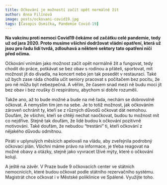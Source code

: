 ```yaml
---
title: Očkování je možností začít opět normálně žít
author: Anna Filínová
image: posts/ockovani-covid19.jpg
tags: [Časopis Osmička, Pandemie Covid-19]
---
```


**Na vakcínu proti nemoci Covid19 čekáme od začátku celé pandemie, tedy už od jara 2020. Proto musíme všichni dodržovat vládní opatření, která už jsou pro řadu lidí tvrdá, zdlouhavá a některé sektory tato opatření ničí před očima.**

Očkování vnímám jako možnost začít opět normálně žít a fungovat, tedy chodit do práce, potkávat se bez obav s rodinou a přáteli, sportovat, mít možnost jít do divadla, na koncert nebo jen tak posedět v restauraci. Také už bych zase ráda chodila učit seniory pracovat s počítačem bez pocitu, že pro ně můžu být nebezpečná. A věřím, že časem snad mezi ně budu moci jít bez obav i bez roušky či respirátoru, abychom si dobře rozuměli.

Takže ano, až to bude možné a bude na mě řada, nechám se dobrovolně očkovat. A nemyslím tím jen na sebe. Je to totiž možnost, jak očkováním zároveň ochránit ty, kteří se z různých důvodů očkovat dát nemohou. Doufám, že všichni, kteří se chtějí nechat naočkovat, budou tu možnost mít co nejdříve. Stejně tak doufám, že lidé budou k očkování pozitivně motivováni. Také doufám, že nebudou “trestáni” ti, kteří očkování z nějakého důvodu odmítnou.

Piráti v uplynulých měsících apelovali na vládu, aby zveřejnila podrobný očkovací plán. Všichni máme právo na informace, je třeba reagovat na možné obavy a otázky, stejně jako vyvracet lživé mýty, které o očkování kolují.

A ještě na závěr. V Praze bude 9 očkovacích center ve státních nemocnicích, které budou očkovat podle státního rezervačního systému. Magistrát chce očkovat i v Městské poliklinice ve Spálené. Využijte toho.
